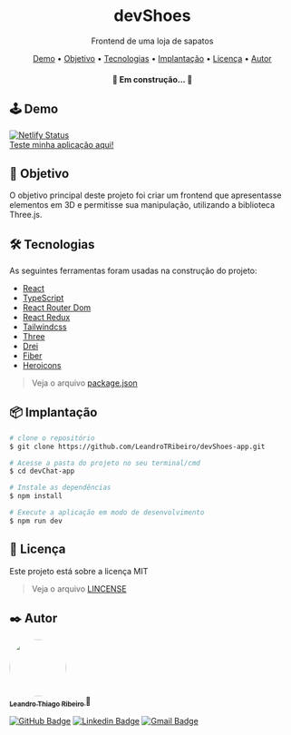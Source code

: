 <h1 align="center">devShoes</h1>
<p align="center">Frontend de uma loja de sapatos</p>

<p align="center">
 <a href="#demo">Demo</a> •
 <a href="#objetivo">Objetivo</a> •
 <a href="#tecnologias">Tecnologias</a> •
 <a href="#implantacao">Implantação</a> •
 <a href="#licenca">Licença</a> • 
 <a href="#autor">Autor</a>
</p>

<h4 align="center"> 
	🚧  Em construção...  🚧
</h4>

<h2 id="demo">🕹️ Demo</h2>

[![Netlify Status](https://api.netlify.com/api/v1/badges/cdf72fa5-d154-428f-b088-907a88be5db1/deploy-status)](https://app.netlify.com/sites/devshoes/deploys)
<br><a href="https://devshoes.netlify.app/" target="_blank">Teste minha aplicação aqui!</a>

<h2 id="objetivo">📖 Objetivo</h2>
<p>O objetivo principal deste projeto foi criar um frontend que apresentasse elementos em 3D e permitisse sua manipulação, utilizando a biblioteca Three.js.</p>

<h2 id="tecnologias">🛠 Tecnologias</h2>

As seguintes ferramentas foram usadas na construção do projeto:

- [React](https://pt-br.reactjs.org/)
- [TypeScript](https://www.typescriptlang.org/)
- [React Router Dom](https://reactrouter.com/en/main)
- [React Redux](https://react-redux.js.org/)
- [Tailwindcss](https://tailwindcss.com/)
- [Three](https://threejs.org/)
- [Drei](https://www.npmjs.com/package/@react-three/drei)
- [Fiber](https://www.npmjs.com/package/@react-three/fiber)
- [Heroicons](https://heroicons.com/)

> Veja o arquivo  [package.json](https://github.com/LeandroTRibeiro/devShoes-app/blob/main/package.json)

<h2 id="implantacao">📦 Implantação</h2>

```bash
# clone o repositório
$ git clone https://github.com/LeandroTRibeiro/devShoes-app.git

# Acesse a pasta do projeto no seu terminal/cmd
$ cd devChat-app

# Instale as dependências
$ npm install

# Execute a aplicação em modo de desenvolvimento
$ npm run dev
```

<h2 id="licenca">📝 Licença</h2>

Este projeto está sobre a licença MIT 
> Veja o arquivo [LINCENSE](https://github.com/LeandroTRibeiro/devShoes-app/blob/main/LICENSE)

<h2 id="autor">✒️ Autor</h2>

<a href="https://devleandro.netlify.app">
 <img style="border-radius: 50%;" src="https://avatars.githubusercontent.com/u/111009157?s=400&u=ccf989df0bb9cf41495186f2bc0564c1b03b0d4e&v=4" width="100px;" alt=""/>
 <br />
 <sub><b>Leandro Thiago Ribeiro </b></sub></a>👋
 <br />
 
[![GitHub Badge](https://img.shields.io/badge/-LeandroTRibeiro-black?style=flat-square&logo=GitHub&logoColor=white&link=https://github.com/LeandroTRibeiro)](https://github.com/LeandroTRibeiro)
[![Linkedin Badge](https://img.shields.io/badge/-LeandroRibeiro-blue?style=flat-square&logo=Linkedin&logoColor=white&link=https://www.linkedin.com/in/ribeiro-leandro/)](https://www.linkedin.com/in/ribeiro-leandro/) 
[![Gmail Badge](https://img.shields.io/badge/-leandrothiago_ribeiro@hotmail.com-c14438?style=flat-square&logo=Gmail&logoColor=white&link=mailto:leandrothiago_ribeiro@hotmail.com)](mailto:leandrothiago_ribeiro@hotmail.com)

